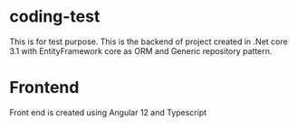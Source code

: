 # coding-test
This is for test purpose.
This is the backend of project created in .Net core 3.1 with EntityFramework core as ORM and Generic repository pattern.

# Frontend
Front end is created using Angular 12 and Typescript
